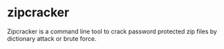 # zipcracker
Zipcracker is a command line tool to crack password protected zip files by dictionary attack or brute force.
